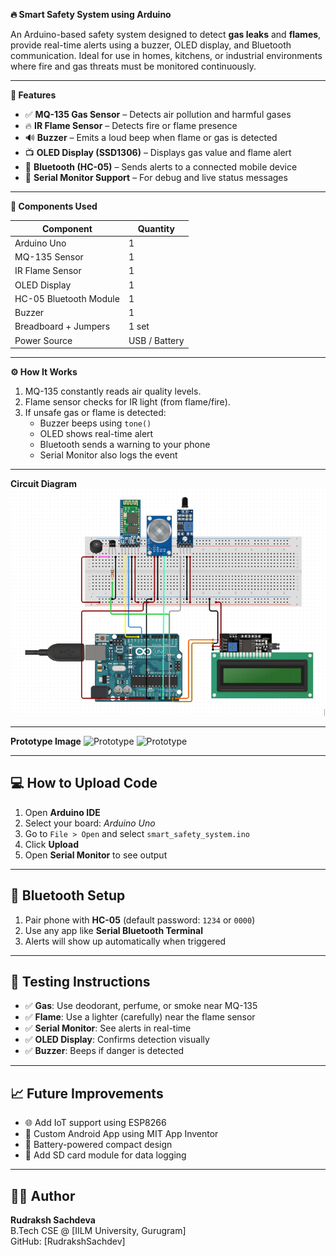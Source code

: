 <b>🔥 Smart Safety System using Arduino</b>

An Arduino-based safety system designed to detect **gas leaks** and **flames**, provide real-time alerts using a buzzer, OLED display, and Bluetooth communication. Ideal for use in homes, kitchens, or industrial environments where fire and gas threats must be monitored continuously.

---

<b>📌 Features </b>

- ✅ <b>MQ-135 Gas Sensor</b> – Detects air pollution and harmful gases
- 🔥 <b>IR Flame Sensor</b> – Detects fire or flame presence
- 🔊 <b>Buzzer</b> – Emits a loud beep when flame or gas is detected
- 📺 <b>OLED Display (SSD1306)</b> – Displays gas value and flame alert
- 📡 <b>Bluetooth (HC-05)</b> – Sends alerts to a connected mobile device
- 🧠 <b>Serial Monitor Support</b> – For debug and live status messages

---

<b>🔧 Components Used</b>

| Component         | Quantity |
|------------------|----------|
| Arduino Uno      | 1        |
| MQ-135 Sensor    | 1        |
| IR Flame Sensor  | 1        |
| OLED Display     | 1        |
| HC-05 Bluetooth Module | 1 |
| Buzzer           | 1        |
| Breadboard + Jumpers | 1 set  |
| Power Source     | USB / Battery |

---

<b>⚙️ How It Works</b>

1. MQ-135 constantly reads air quality levels.
2. Flame sensor checks for IR light (from flame/fire).
3. If unsafe gas or flame is detected:
   - Buzzer beeps using `tone()`
   - OLED shows real-time alert
   - Bluetooth sends a warning to your phone
   - Serial Monitor also logs the event

---

<b> Circuit Diagram</b>
![Circuit Diagram](images/Circuit_diagram.png)

---

<b> Prototype Image</b>
![Prototype](images/Prototype_IMG1.png)
![Prototype](images/Prototype_IMG2.png)

---


## 💻 How to Upload Code

1. Open **Arduino IDE**
2. Select your board: *Arduino Uno*
3. Go to `File > Open` and select `smart_safety_system.ino`
4. Click **Upload**
5. Open **Serial Monitor** to see output

---

## 📱 Bluetooth Setup

1. Pair phone with **HC-05** (default password: `1234` or `0000`)
2. Use any app like **Serial Bluetooth Terminal**
3. Alerts will show up automatically when triggered

---

## 🧪 Testing Instructions

- ✅ **Gas**: Use deodorant, perfume, or smoke near MQ-135
- ✅ **Flame**: Use a lighter (carefully) near the flame sensor
- ✅ **Serial Monitor**: See alerts in real-time
- ✅ **OLED Display**: Confirms detection visually
- ✅ **Buzzer**: Beeps if danger is detected

---

## 📈 Future Improvements

- 🌐 Add IoT support using ESP8266
- 📲 Custom Android App using MIT App Inventor
- 🔋 Battery-powered compact design
- 💾 Add SD card module for data logging

---

## 👨‍💻 Author

**Rudraksh Sachdeva**  
B.Tech CSE @ [IILM University, Gurugram]  
GitHub: [RudrakshSachdev]  



